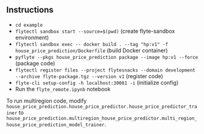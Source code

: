 ## Instructions

* `cd example`
* `flytectl sandbox start --source=$(pwd)` (create flyte-sandbox environment)
* `flytectl sandbox exec -- docker build . --tag "hp:v1" -f house_price_prediction/Dockerfile` (build Docker container)
* `pyflyte --pkgs house_price_prediction package --image hp:v1 --force` (package code)
* `flytectl register files --project flytesnacks --domain development --archive flyte-package.tgz --version v1` (register code)
* `flyte-cli setup-config -h localhost:30081 -i` (initialize config)
* Run the `flyte_remote.ipynb` notebook

To run multiregion code, modify `house_price_prediction.house_price_predictor.house_price_predictor_trainer` to `house_price_prediction.multiregion_house_price_predictor.multi_region_house_price_prediction_model_trainer`.
